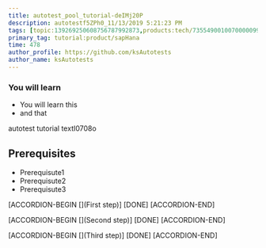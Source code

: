 ```yaml
---
title: autotest_pool_tutorial-deIMj20P
description: autotestf5ZPh0_11/13/2019 5:21:23 PM
tags: [topic:139269250608756787992873,products:tech/73554900100700000996,tutorial:experience/advanced]
primary_tag: tutorial:product/sapHana
time: 478
author_profile: https://github.com/ksAutotests
author_name: ksAutotests
---
```

### You will learn
- You will learn this
- and that

autotest tutorial textI0708o

## Prerequisites
- Prerequisute1
- Prerequisute2
- Prerequisute3

[ACCORDION-BEGIN [](First step)]
[DONE]
[ACCORDION-END]

[ACCORDION-BEGIN [](Second step)]
[DONE]
[ACCORDION-END]

[ACCORDION-BEGIN [](Third step)]
[DONE]
[ACCORDION-END]

